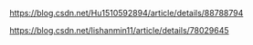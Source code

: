 


https://blog.csdn.net/Hu1510592894/article/details/88788794

https://blog.csdn.net/lishanmin11/article/details/78029645








